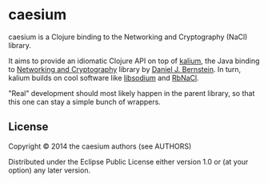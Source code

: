 # caesium

caesium is a Clojure binding to the Networking and Cryptography (NaCl) library.

It aims to provide an idiomatic Clojure API on top of
[kalium](https://github.com/abstractj/kalium), the Java binding to
[Networking and Cryptography](http://nacl.cr.yp.to/) library by
[Daniel J. Bernstein](http://cr.yp.to/djb.html). In turn, kalium builds on
cool software like [libsodium](https://github.com/jedisct1/libsodium) and
[RbNaCl](https://github.com/cryptosphere/rbnacl).

"Real" development should most likely happen in the parent library, so that
this one can stay a simple bunch of wrappers.

## License

Copyright © 2014 the caesium authors (see AUTHORS)

Distributed under the Eclipse Public License either version 1.0 or (at
your option) any later version.

